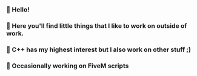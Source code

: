 ### 👋 Hello!
### 👯 Here you'll find little things that I like to work on outside of work.
### 🔭 C++ has my highest interest but I also work on other stuff ;)
### 🌱 Occasionally working on FiveM scripts

<!--
**0xSavageD/0xSavageD** is a ✨ _special_ ✨ repository because its `README.md` (this file) appears on your GitHub profile.

Here are some ideas to get you started:

- 🔭 I’m currently working on ...
- 🌱 I’m currently learning ...
- 👯 I’m looking to collaborate on ...
- 🤔 I’m looking for help with ...
- 💬 Ask me about ...
- 📫 How to reach me: ...
- 😄 Pronouns: ...
- ⚡ Fun fact: ...
-->
